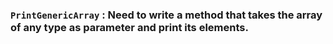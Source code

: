 ### `PrintGenericArray` : Need to write a method that takes the array of any type as parameter and print its elements.
